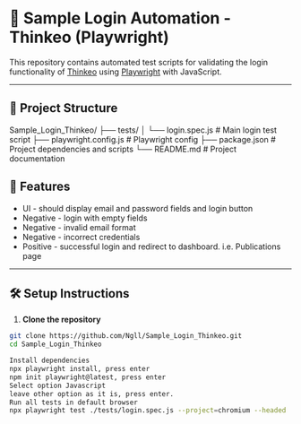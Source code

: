 # 🔐 Sample Login Automation - Thinkeo (Playwright)

This repository contains automated test scripts for validating the login functionality of [Thinkeo](https://platform.thinkeo.io/login) 
using [Playwright](https://playwright.dev/) with JavaScript.

---

## 📁 Project Structure
Sample_Login_Thinkeo/
├── tests/
│ └── login.spec.js # Main login test script
├── playwright.config.js # Playwright config
├── package.json # Project dependencies and scripts
└── README.md # Project documentation


## 🚀 Features
- UI - should display email and password fields and login button
- Negative - login with empty fields
- Negative - invalid email format
- Negative - incorrect credentials
- Positive - successful login and redirect to dashboard. i.e. Publications page
---

## 🛠️ Setup Instructions

1. **Clone the repository**
```bash
git clone https://github.com/Ngll/Sample_Login_Thinkeo.git
cd Sample_Login_Thinkeo

Install dependencies
npx playwright install, press enter
npm init playwright@latest, press enter
Select option Javascript
leave other option as it is, press enter.
Run all tests in default browser 
npx playwright test ./tests/login.spec.js --project=chromium --headed
